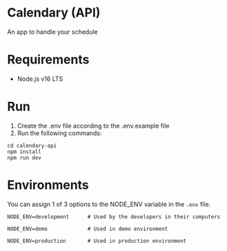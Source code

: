 # Calendary (API)
An app to handle your schedule

# Requirements
- Node.js v16 LTS

# Run

1. Create the .env file according to the .env.example file
2. Run the following commands:

```
cd calendary-api
npm install 
npm run dev
```

# Environments
You can assign 1 of 3 options to the NODE_ENV variable in the `.env` file.

```
NODE_ENV=development      # Used by the developers in their computers

NODE_ENV=demo             # Used in demo environment

NODE_ENV=production       # Used in production environment
```
